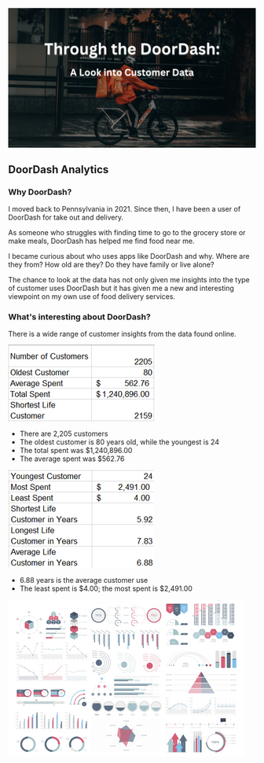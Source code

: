 <img src="images/DoorDash_case.png?raw=true"/>

## DoorDash Analytics

### Why DoorDash?

I moved back to Pennsylvania in 2021. Since then, I have been a user of DoorDash for take out and delivery. 

As someone who struggles with finding time to go to the grocery store or make meals, DoorDash has helped me find food near me. 

I became curious about who uses apps like DoorDash and why. Where are they from? How old are they? Do they have family or live alone? 

The chance to look at the data has not only given me insights into the type of customer uses DoorDash but it has given me a new and interesting viewpoint on my own use of food delivery services.

### What's interesting about DoorDash?

There is a wide range of customer insights from the data found online.

<img src="images/DoorDash_Summary_1.png?raw=true"/>
<ul>
  <li>There are 2,205 customers</li>
  <li>The oldest customer is 80 years old, while the youngest is 24</li>
  <li>The total spent was $1,240,896.00</li>
  <li>The average spent was $562.76</li>
</ul> 

<img src="images/DoorDash_Summary_2.png?raw=true"/>
<ul>
  <li>6.88 years is the average customer use</li>
  <li>The least spent is $4.00; the most spent is $2,491.00</li>
</ul> 






<img src="images/dummy_thumbnail.jpg?raw=true"/>

